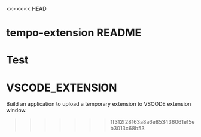 <<<<<<< HEAD
# tempo-extension README

Test
=======
# VSCODE_EXTENSION
Build an application to upload a temporary extension to VSCODE extension window.
>>>>>>> 1f312f28163a8a6e853436061e15eb3013c68b53
